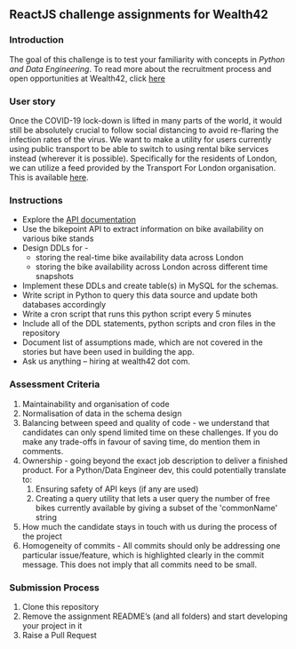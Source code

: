 ## ReactJS challenge assignments for Wealth42

### Introduction
The goal of this challenge is to test your familiarity with concepts in *Python and Data Engineering*.
To read more about the recruitment process and open opportunities at Wealth42, click [here](http://bit.ly/w42-hiring)

### User story
Once the COVID-19 lock-down is lifted in many parts of the world, it would still be absolutely crucial to follow social distancing
to avoid re-flaring the infection rates of the virus. We want to make a utility for users currently using public transport
to be able to switch to using rental bike services instead (wherever it is possible). Specifically for the residents of London, we
can utilize a feed provided by the Transport For London organisation. This is available [here](https://api-portal.tfl.gov.uk/docs).

### Instructions
* Explore the [API documentation](https://api-portal.tfl.gov.uk/docs)
* Use the bikepoint API to extract information on bike availability on various bike stands
* Design DDLs for - 
    * storing the real-time bike availability data across London
    * storing the bike availability across London across different time snapshots
* Implement these DDLs and create table(s) in MySQL for the schemas.
* Write script in Python to query this data source and update both databases accordingly
* Write a cron script that runs this python script every 5 minutes
* Include all of the DDL statements, python scripts and cron files in the repository
*   Document list of assumptions made, which are not covered in the stories but have been used in building the app.
*   Ask us anything – hiring at wealth42 dot com.


### Assessment Criteria
1. Maintainability and organisation of code
2. Normalisation of data in the schema design 
3. Balancing between speed and quality of code - we understand that candidates can only spend limited time on these challenges.
If you do make any trade-offs in favour of saving time, do mention them in comments.  
4. Ownership - going beyond the exact job description to deliver a finished product.
For a Python/Data Engineer dev, this could potentially translate to: 
    1. Ensuring safety of API keys (if any are used)
    2. Creating a query utility that lets a user query the number of free bikes currently available by giving a subset of the 'commonName' string
5. How much the candidate stays in touch with us during the process of the project
6. Homogeneity of commits - All commits should only be addressing one particular issue/feature, which is highlighted clearly in the commit message. This does not imply that all commits need to be small.

### Submission Process
1. Clone this repository
2. Remove the assignment README’s (and all folders) and start developing your project in it
3. Raise a Pull Request
